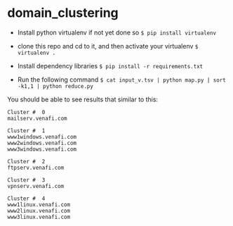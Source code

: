 # domain_clustering

* Install python virtualenv if not yet done so
`$ pip install virtualenv`

* clone this repo and cd to it, and then activate your virtualenv
`$ virtualenv .`

* Install dependency libraries
`$ pip install -r requirements.txt`

* Run the following command
`$ cat input_v.tsv | python map.py | sort -k1,1 | python reduce.py`


You should be able to see results that similar to this:

```
Cluster #  0
mailserv.venafi.com

Cluster #  1
www1windows.venafi.com
www2windows.venafi.com
www3windows.venafi.com

Cluster #  2
ftpserv.venafi.com

Cluster #  3
vpnserv.venafi.com

Cluster #  4
www1linux.venafi.com
www2linux.venafi.com
www3linux.venafi.com
```
